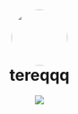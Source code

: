 <h1 align="center">
  <img src="https://cdn.discordapp.com/avatars/342882271675678741/b8cae2ffe6c241c814653caa55b9e15e.png?size=128" width="100" style="border-radius: 50%;" />
  <br />
  tereqqq
</h1>

<p align="center">
  <img src="https://lanyard.cnrad.dev/api/342882271675678741?theme=dark&borderRadius=25px&idleMessage=Offline" />
</p>
